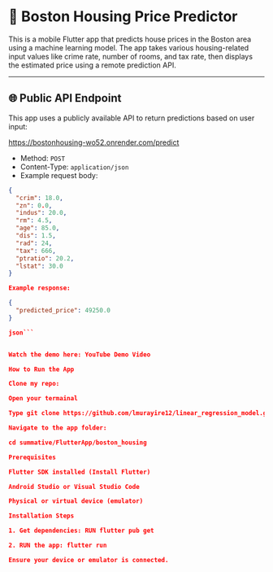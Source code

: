 # 🏡 Boston Housing Price Predictor

This is a mobile Flutter app that predicts house prices in the Boston area using a machine learning model. The app takes various housing-related input values like crime rate, number of rooms, and tax rate, then displays the estimated price using a remote prediction API.

---

## 🌐 Public API Endpoint

This app uses a publicly available API to return predictions based on user input:

https://bostonhousing-wo52.onrender.com/predict


- Method: `POST`
- Content-Type: `application/json`
- Example request body:

```json
{
  "crim": 18.0,
  "zn": 0.0,
  "indus": 20.0,
  "rm": 4.5,
  "age": 85.0,
  "dis": 1.5,
  "rad": 24,
  "tax": 666,
  "ptratio": 20.2,
  "lstat": 30.0
}

Example response:

{
  "predicted_price": 49250.0
}

json```


Watch the demo here: YouTube Demo Video

How to Run the App

Clone my repo: 

Open your termainal

Type git clone https://github.com/lmurayire12/linear_regression_model.git

Navigate to the app folder:

cd summative/FlutterApp/boston_housing

Prerequisites

Flutter SDK installed (Install Flutter)

Android Studio or Visual Studio Code

Physical or virtual device (emulator)

Installation Steps

1. Get dependencies: RUN flutter pub get

2. RUN the app: flutter run

Ensure your device or emulator is connected.


